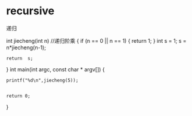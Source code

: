 # recursive
递归

int jiecheng(int n)     //递归阶乘
{
    if (n == 0 || n == 1) {
        return 1;
    }
    int s = 1;
    s = n*jiecheng(n-1);
    
    
    return  s;
}
int main(int argc, const char * argv[]) {
   
    
    
    printf("%d\n",jiecheng(5));
    
    
    return 0;
}
